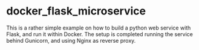 # docker_flask_microservice

This is a rather simple example on how to build a python web service with Flask, and run it within Docker.
The setup is completed running the service behind Gunicorn, and using Nginx as reverse proxy.
